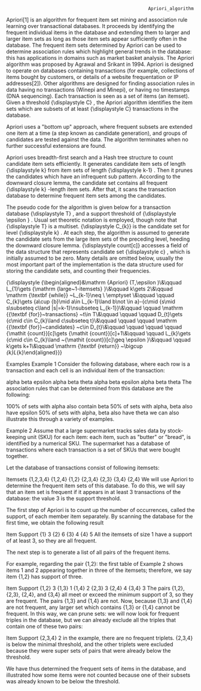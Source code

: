                                                          Apriori_algorithm
                                                         
Apriori[1] is an algorithm for frequent item set mining and association rule learning over transactional databases. It proceeds by identifying the frequent individual items in the database and extending them to larger and larger item sets as long as those item sets appear sufficiently often in the database. The frequent item sets determined by Apriori can be used to determine association rules which highlight general trends in the database: this has applications in domains such as market basket analysis.
The Apriori algorithm was proposed by Agrawal and Srikant in 1994. Apriori is designed to operate on databases containing transactions (for example, collections of items bought by customers, or details of a website frequentation or IP addresses[2]). Other algorithms are designed for finding association rules in data having no transactions (Winepi and Minepi), or having no timestamps (DNA sequencing). Each transaction is seen as a set of items (an itemset). Given a threshold {\displaystyle C} , the Apriori algorithm identifies the item sets which are subsets of at least {\displaystyle C}  transactions in the database.

Apriori uses a "bottom up" approach, where frequent subsets are extended one item at a time (a step known as candidate generation), and groups of candidates are tested against the data. The algorithm terminates when no further successful extensions are found.

Apriori uses breadth-first search and a Hash tree structure to count candidate item sets efficiently. It generates candidate item sets of length {\displaystyle k}  from item sets of length {\displaystyle k-1} . Then it prunes the candidates which have an infrequent sub pattern. According to the downward closure lemma, the candidate set contains all frequent {\displaystyle k} -length item sets. After that, it scans the transaction database to determine frequent item sets among the candidates.

The pseudo code for the algorithm is given below for a transaction database {\displaystyle T} , and a support threshold of {\displaystyle \epsilon } . Usual set theoretic notation is employed, though note that {\displaystyle T}  is a multiset. {\displaystyle C_{k}}  is the candidate set for level {\displaystyle k} . At each step, the algorithm is assumed to generate the candidate sets from the large item sets of the preceding level, heeding the downward closure lemma. {\displaystyle count[c]}  accesses a field of the data structure that represents candidate set {\displaystyle c} , which is initially assumed to be zero. Many details are omitted below, usually the most important part of the implementation is the data structure used for storing the candidate sets, and counting their frequencies.

{\displaystyle {\begin{aligned}&\mathrm {Apriori} (T,\epsilon )\\&\qquad L_{1}\gets \{\mathrm {large~1-itemsets} \}\\&\qquad k\gets 2\\&\qquad \mathrm {\textbf {while}} ~L_{k-1}\neq \ \emptyset \\&\qquad \qquad C_{k}\gets \{a\cup \{b\}\mid a\in L_{k-1}\land b\not \in a\}-\{c\mid \{s\mid s\subseteq c\land |s|=k-1\}\nsubseteq L_{k-1}\}\\&\qquad \qquad \mathrm {{\textbf {for}}~transactions} ~t\in T\\&\qquad \qquad \qquad D_{t}\gets \{c\mid c\in C_{k}\land c\subseteq t\}\\&\qquad \qquad \qquad \mathrm {{\textbf {for}}~candidates} ~c\in D_{t}\\&\qquad \qquad \qquad \qquad {\mathit {count}}[c]\gets {\mathit {count}}[c]+1\\&\qquad \qquad L_{k}\gets \{c\mid c\in C_{k}\land ~{\mathit {count}}[c]\geq \epsilon \}\\&\qquad \qquad k\gets k+1\\&\qquad \mathrm {\textbf {return}} ~\bigcup _{k}L_{k}\end{aligned}}} 

Examples
Example 1
Consider the following database, where each row is a transaction and each cell is an individual item of the transaction:

alpha	beta	epsilon
alpha	beta	theta
alpha	beta	epsilon
alpha	beta	theta
The association rules that can be determined from this database are the following:

100% of sets with alpha also contain beta
50% of sets with alpha, beta also have epsilon
50% of sets with alpha, beta also have theta
we can also illustrate this through a variety of examples.

Example 2
Assume that a large supermarket tracks sales data by stock-keeping unit (SKU) for each item: each item, such as "butter" or "bread", is identified by a numerical SKU. The supermarket has a database of transactions where each transaction is a set of SKUs that were bought together.

Let the database of transactions consist of following itemsets:

Itemsets
{1,2,3,4}
{1,2,4}
{1,2}
{2,3,4}
{2,3}
{3,4}
{2,4}
We will use Apriori to determine the frequent item sets of this database. To do this, we will say that an item set is frequent if it appears in at least 3 transactions of the database: the value 3 is the support threshold.

The first step of Apriori is to count up the number of occurrences, called the support, of each member item separately. By scanning the database for the first time, we obtain the following result

Item	Support
{1}	3
{2}	6
{3}	4
{4}	5
All the itemsets of size 1 have a support of at least 3, so they are all frequent.

The next step is to generate a list of all pairs of the frequent items.

For example, regarding the pair {1,2}: the first table of Example 2 shows items 1 and 2 appearing together in three of the itemsets; therefore, we say item {1,2} has support of three.

Item	Support
{1,2}	3
{1,3}	1
{1,4}	2
{2,3}	3
{2,4}	4
{3,4}	3
The pairs {1,2}, {2,3}, {2,4}, and {3,4} all meet or exceed the minimum support of 3, so they are frequent. The pairs {1,3} and {1,4} are not. Now, because {1,3} and {1,4} are not frequent, any larger set which contains {1,3} or {1,4} cannot be frequent. In this way, we can prune sets: we will now look for frequent triples in the database, but we can already exclude all the triples that contain one of these two pairs:

Item	Support
{2,3,4}	2
in the example, there are no frequent triplets. {2,3,4} is below the minimal threshold, and the other triplets were excluded because they were super sets of pairs that were already below the threshold.

We have thus determined the frequent sets of items in the database, and illustrated how some items were not counted because one of their subsets was already known to be below the threshold.
